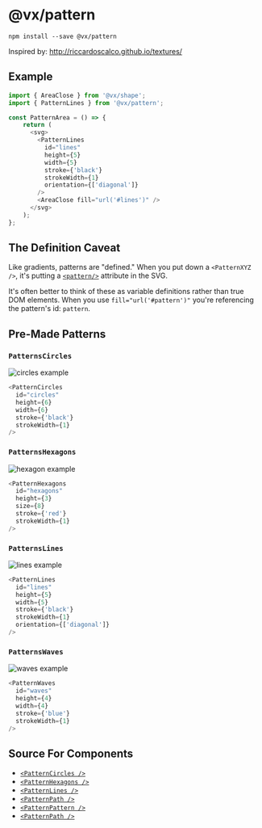 # @vx/pattern

```
npm install --save @vx/pattern
```

Inspired by: http://riccardoscalco.github.io/textures/

## Example

``` js
import { AreaClose } from '@vx/shape';
import { PatternLines } from '@vx/pattern';

const PatternArea = () => {
    return (
      <svg>
        <PatternLines
          id="lines"
          height={5}
          width={5}
          stroke={'black'}
          strokeWidth={1}
          orientation={['diagonal']}
        />
        <AreaClose fill="url('#lines')" />
      </svg>
    );
};
```

## The Definition Caveat

Like gradients, patterns are "defined." When you put down a `<PatternXYZ />`, it's putting a [`<pattern/>`](https://developer.mozilla.org/en-US/docs/Web/SVG/Tutorial/Patterns) attribute in the SVG.

It's often better to think of these as variable definitions rather than true DOM elements. When you use `fill="url('#pattern')"` you're referencing the pattern's id: `pattern`.


## Pre-Made Patterns

### `PatternsCircles`

![circles example](http://i.imgur.com/jd9YGJi.png)

``` js
<PatternCircles
  id="circles"
  height={6}
  width={6}
  stroke={'black'}
  strokeWidth={1}
/>
```

### `PatternsHexagons`

![hexagon example](http://i.imgur.com/3EL1Lza.png)

``` js
<PatternHexagons
  id="hexagons"
  height={3}
  size={8}
  stroke={'red'}
  strokeWidth={1}
/>
```

### `PatternsLines`

![lines example](http://i.imgur.com/E3cTmLZ.png)

``` js
<PatternLines
  id="lines"
  height={5}
  width={5}
  stroke={'black'}
  strokeWidth={1}
  orientation={['diagonal']}
/>
```

### `PatternsWaves`

![waves example](http://i.imgur.com/4fdwbhv.png)

``` js
<PatternWaves
  id="waves"
  height={4}
  width={4}
  stroke={'blue'}
  strokeWidth={1}
/>
```

## Source For Components

+ [`<PatternCircles />`](https://github.com/hshoff/vx/blob/master/packages/vx-pattern/src/patterns/Circles.js)
+ [`<PatternHexagons />`](https://github.com/hshoff/vx/blob/master/packages/vx-pattern/src/patterns/Hexagons.js)
+ [`<PatternLines />`](https://github.com/hshoff/vx/blob/master/packages/vx-pattern/src/patterns/Lines.js)
+ [`<PatternPath />`](https://github.com/hshoff/vx/blob/master/packages/vx-pattern/src/patterns/Path.js)
+ [`<PatternPattern />`](https://github.com/hshoff/vx/blob/master/packages/vx-pattern/src/patterns/Pattern.js)
+ [`<PatternPath />`](https://github.com/hshoff/vx/blob/master/packages/vx-pattern/src/patterns/Waves.js)
